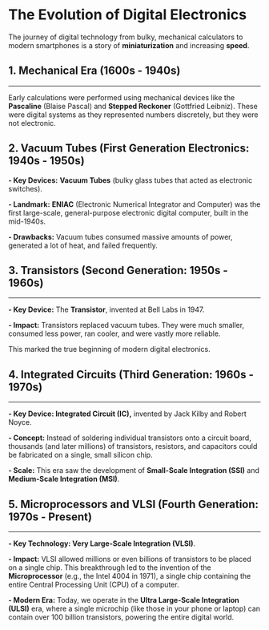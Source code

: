 # The Evolution of Digital Electronics

The journey of digital technology from bulky, mechanical calculators to modern smartphones is a story of **miniaturization** and increasing **speed**.

## 1. Mechanical Era (1600s - 1940s)

---

Early calculations were performed using mechanical devices like the **Pascaline** (Blaise Pascal) and **Stepped Reckoner** (Gottfried Leibniz). 
These were digital systems as they represented numbers discretely, but they were not electronic.

## 2. Vacuum Tubes (First Generation Electronics: 1940s - 1950s)

**- Key Devices:** **Vacuum Tubes** (bulky glass tubes that acted as electronic switches).

**- Landmark:** **ENIAC** (Electronic Numerical Integrator and Computer) was the first large-scale, general-purpose electronic digital computer, built in the mid-1940s.

**- Drawbacks:** Vacuum tubes consumed massive amounts of power, generated a lot of heat, and failed frequently.

## 3. Transistors (Second Generation: 1950s - 1960s)

---

**- Key Device:** The **Transistor**, invented at Bell Labs in 1947.

**- Impact:** Transistors replaced vacuum tubes. They were much smaller, consumed less power, ran cooler, and were vastly more reliable. 

This marked the true beginning of modern digital electronics.

## 4. Integrated Circuits (Third Generation: 1960s - 1970s)

---

**- Key Device: Integrated Circuit (IC),** invented by Jack Kilby and Robert Noyce.

**- Concept:** Instead of soldering individual transistors onto a circuit board, thousands (and later millions) of transistors, resistors, and capacitors could be fabricated on a single, small silicon chip.

**- Scale:** This era saw the development of **Small-Scale Integration (SSI)** and **Medium-Scale Integration (MSI)**.

## 5. Microprocessors and VLSI (Fourth Generation: 1970s - Present)

---

**- Key Technology: Very Large-Scale Integration (VLSI)**.

**- Impact:** VLSI allowed millions or even billions of transistors to be placed on a single chip. This breakthrough led to the invention of the **Microprocessor** (e.g., the Intel 4004 in 1971), a single chip containing the entire Central Processing Unit (CPU) of a computer.

**- Modern Era:** Today, we operate in the **Ultra Large-Scale Integration (ULSI)** era, where a single microchip (like those in your phone or laptop) can contain over 100 billion transistors, powering the entire digital world.